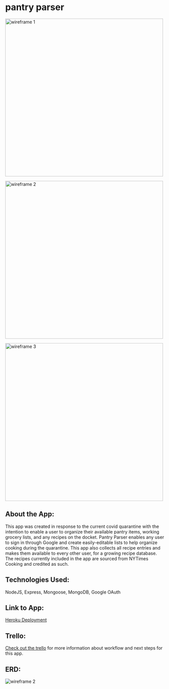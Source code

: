 # pantry parser

<img src="https://i.imgur.com/Eooz1Ez.png"
     alt="wireframe 1"
     width=500 
/>

<img src="https://i.imgur.com/6sBPpiq.png"
     alt="wireframe 2"
     width=500 
/>

<img src="https://i.imgur.com/bdopj1Y.png"
     alt="wireframe 3"
     width=500 
/>
<div>
    <h2>About the App:</h2>
    This app was created in response to the current covid quarantine with the intention to enable a user to organize their available pantry items, working grocery lists, and any recipes on the docket. Pantry Parser enables any user to sign in through Google and create easily-editable lists to help organize cooking during the quarantine. This app also collects all recipe entries and makes them available to every other user, for a growing recipe database. The recipes currently included in the app are sourced from NYTimes Cooking and credited as such.
</div>

<div>
    <h2>Technologies Used:</h2>
     NodeJS, Express, Mongoose, MongoDB, Google OAuth
</div>

<div>
    <h2>Link to App:</h2>
    <a href="parsepantry.herokuapp.com">Heroku Deployment</a>
</div>

<div>
    <h2>Trello:</h2>
    <a href=https://trello.com/b/3BGojm1L/parse-pantry>Check out the trello</a> for more information about workflow and next steps for this app.
</div>

<h2>ERD:</h2>
    <img src="https://i.imgur.com/nXuyCvK.png"
     alt="wireframe 2"
     style="
     display: flex; 
     justify-content: center;
     align-items: center;" 
</div>